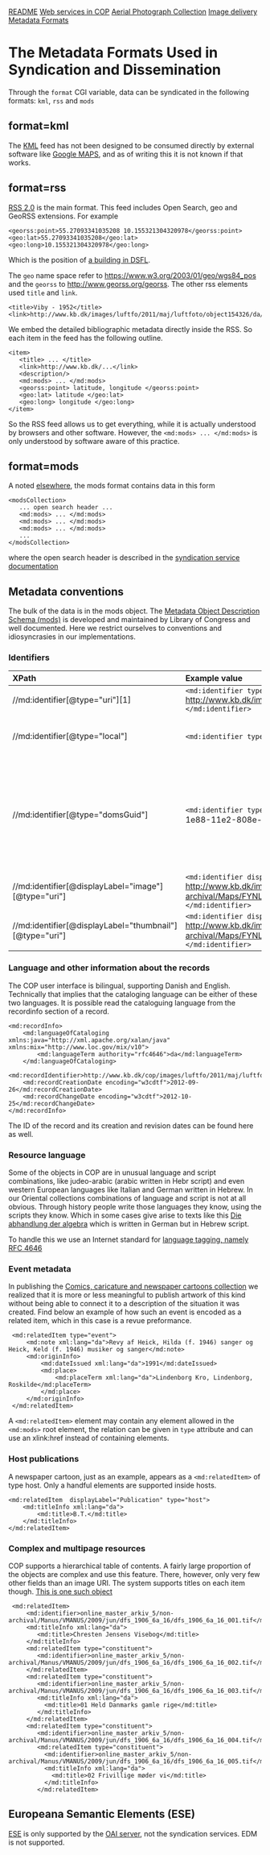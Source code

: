 [README](README.md) [Web services in COP](cop-backend.md) [Aerial Photograph Collection](geographic-data.md)  [Image delivery](image-delivery.md) [Metadata Formats](metadata-formats.md)

# The Metadata Formats Used in Syndication and Dissemination 

Through the `format` CGI variable, data can be syndicated in the
following formats: `kml`, `rss` and `mods`

## format=kml

The [KML](https://developers.google.com/kml/documentation/) feed has
not been designed to be consumed directly by external software like
[Google MAPS](http://maps.google.com/), and as of writing this it is
not known if that works.

## format=rss

[RSS 2.0](https://cyber.harvard.edu/rss/rss.html) is the main
format. This feed includes Open Search, geo and GeoRSS extensions. For
example

```
<georss:point>55.27093341035208 10.155321304320978</georss:point>
<geo:lat>55.27093341035208</geo:lat>
<geo:long>10.155321304320978</geo:long>
```

Which is the position of [a building in
DSFL](http://www.kb.dk/cop/syndication/images/luftfo/2011/maj/luftfoto/object176012/da/).

The `geo` name space refer to https://www.w3.org/2003/01/geo/wgs84_pos
and the `georss` to http://www.georss.org/georss.  The other rss
elements used `title` and `link`.

```
<title>Viby - 1952</title>
<link>http://www.kb.dk/images/luftfo/2011/maj/luftfoto/object154326/da/</link>
```

We embed the detailed bibliographic metadata directly inside the
RSS. So each item in the feed has the following outline.

```
<item>
   <title> ... </title>
   <link>http://www.kb.dk/...</link>
   <description/>
   <md:mods> ... </md:mods>
   <georss:point> latitude, longitude </georss:point>
   <geo:lat> latitude </geo:lat>
   <geo:long> longitude </geo:long>
</item>
```

So the RSS feed allows us to get everything, while it is actually
understood by browsers and other software. However, the `<md:mods>
... </md:mods>` is only understood by software aware of this practice.

## format=mods

A noted [elsewhere](cop-backend.md#syndication-service-formats), the mods format contains data in this form

```
<modsCollection>
   ... open search header ...
   <md:mods> ... </md:mods>
   <md:mods> ... </md:mods>
   <md:mods> ... </md:mods>
   ...
</modsCollection>
``` 

where the open search header is described in the [syndication service
documentation](cop-backend.md#open-search)

## Metadata conventions

The bulk of the data is in the mods object. The [Metadata Object
Description Schema
(mods)](http://www.loc.gov/standards/mods/mods-guidance.html) is
developed and maintained by Library of Congress and well
documented. Here we restrict ourselves to conventions and
idiosyncrasies in our implementations.

### Identifiers


| XPath | Example value | Comment |
|:------|:--------------|:--------|
| //md:identifier[@type="uri"][1] | `<md:identifier type="uri">` http://www.kb.dk/images/billed/2010/okt/billeder/object67582/da/ `</md:identifier>` | URI of the object |
| //md:identifier[@type="local"] | `<md:identifier type="local">` H02165_020.tif `</md:identifier>` | The local ID is usually the objects call number |
| //md:identifier[@type="domsGuid"] | `<md:identifier type="domsGuid">` Uid:dk:kb:doms:2007-01/d651d950-1e88-11e2-808e-0016357f605f `</md:identifier>` | A UUID in any of several formats, but usable for connecting it to the ID used for digital preservation if applicable |
| //md:identifier[@displayLabel="image"][@type="uri"] | `<md:identifier displayLabel="image" type="uri">` http://www.kb.dk/imageService/online_master_arkiv_12/non-archival/Maps/FYNLUFTFOTO/H-serien/H02165/H02165_020.jpg `</md:identifier>` | A fairly high resolution JPG |
| //md:identifier[@displayLabel="thumbnail"][@type="uri"] | `<md:identifier displayLabel="thumbnail" type="uri">` http://www.kb.dk/imageService/w150/h150/online_master_arkiv_12/non-archival/Maps/FYNLUFTFOTO/H-serien/H02165/H02165_020.jpg `</md:identifier>` | URI of a thumbnail |


### Language and other information about the records

The COP user interface is bilingual, supporting Danish and
English. Technically that implies that the cataloging language can be
either of these two languages. It is possible read the cataloguing
language from the recordinfo section of a record.


```
<md:recordInfo>
    <md:languageOfCataloging xmlns:java="http://xml.apache.org/xalan/java" xmlns:mix="http://www.loc.gov/mix/v10">
        <md:languageTerm authority="rfc4646">da</md:languageTerm>
    </md:languageOfCataloging>
    <md:recordIdentifier>http://www.kb.dk/cop/images/luftfo/2011/maj/luftfoto/object154326</md:recordIdentifier>
    <md:recordCreationDate encoding="w3cdtf">2012-09-26</md:recordCreationDate>
    <md:recordChangeDate encoding="w3cdtf">2012-10-25</md:recordChangeDate>
</md:recordInfo>
```

The ID of the record and its creation and revision dates can be found here as well.

### Resource language

Some of the objects in COP are in unusual language and script
combinations, like judeo-arabic (arabic written in Hebr script) and
even western European languages like Italian and German written in
Hebrew. In our Oriental collections combinations of language and
script is not at all obvious. Through history people write those
languages they know, using the scripts they know. Which in some cases
give arise to texts like this [Die abhandlung der
algebra](http://www.kb.dk/manus/judsam/2009/sep/dsh/object28241/en/)
which is written in German but in Hebrew script.

To handle this we use an Internet standard for [language tagging,
namely RFC 4646](https://www.ietf.org/rfc/rfc4646.txt)

### Event metadata

In publishing the [Comics, caricature and newspaper cartoons
collection](http://www.kb.dk/images/billed/2010/okt/billeder/subject2427/da/)
we realized that it is more or less meaningful to publish artwork of
this kind without being able to connect it to a description of the
situation it was created. Find below an example of how such an event
is encoded as a related item, which in this case is a revue preformance.


```
 <md:relatedItem type="event">
     <md:note xml:lang="da">Revy af Heick, Hilda (f. 1946) sanger og Heick, Keld (f. 1946) musiker og sanger</md:note>
     <md:originInfo>
         <md:dateIssued xml:lang="da">1991</md:dateIssued>
         <md:place>
             <md:placeTerm xml:lang="da">Lindenborg Kro, Lindenborg, Roskilde</md:placeTerm>
         </md:place>
     </md:originInfo>
 </md:relatedItem>
```

A `<md:relatedItem>` element may contain any element allowed in the
`<md:mods>` root element, the relation can be given in `type`
attribute and can use an xlink:href instead of containing elements.

### Host publications

A newspaper cartoon, just as an example, appears as a
`<md:relatedItem>` of type host. Only a handful elements are supported
inside hosts.

```
<md:relatedItem  displayLabel="Publication" type="host">
    <md:titleInfo xml:lang="da">
        <md:title>B.T.</md:title>
    </md:titleInfo>
</md:relatedItem>
```

### Complex and multipage resources

COP supports a hierarchical table of contents. A fairly large
proportion of the objects are complex and use this feature. There,
however, only very few other fields than an image URI. The system
supports titles on each item though. [This is one such
object](http://www.kb.dk/cop/syndication/manus/musman/2010/dec/viser/object23942/en/?format=mods)


```
 <md:relatedItem>
     <md:identifier>online_master_arkiv_5/non-archival/Manus/VMANUS/2009/jun/dfs_1906_6a_16/dfs_1906_6a_16_001.tif</md:identifier>
     <md:titleInfo xml:lang="da">
        <md:title>Chresten Jensens Visebog</md:title>
     </md:titleInfo>
     <md:relatedItem type="constituent">
        <md:identifier>online_master_arkiv_5/non-archival/Manus/VMANUS/2009/jun/dfs_1906_6a_16/dfs_1906_6a_16_002.tif</md:identifier>
     </md:relatedItem>
     <md:relatedItem type="constituent">
        <md:identifier>online_master_arkiv_5/non-archival/Manus/VMANUS/2009/jun/dfs_1906_6a_16/dfs_1906_6a_16_003.tif</md:identifier>
        <md:titleInfo xml:lang="da">
          <md:title>01 Held Danmarks gamle rige</md:title>
        </md:titleInfo>
     </md:relatedItem>
     <md:relatedItem type="constituent">
        <md:identifier>online_master_arkiv_5/non-archival/Manus/VMANUS/2009/jun/dfs_1906_6a_16/dfs_1906_6a_16_004.tif</md:identifier>
        <md:relatedItem type="constituent">
          <md:identifier>online_master_arkiv_5/non-archival/Manus/VMANUS/2009/jun/dfs_1906_6a_16/dfs_1906_6a_16_005.tif</md:identifier>
          <md:titleInfo xml:lang="da">
            <md:title>02 Frivillige møder vi</md:title>
          </md:titleInfo>
        </md:relatedItem>
```

## Europeana Semantic Elements (ESE)

[ESE](http://pro.europeana.eu/page/ese-documentation) is only
supported by the [OAI server](README.md#dissemination-of-metadata),
not the syndication services. EDM is not supported.


